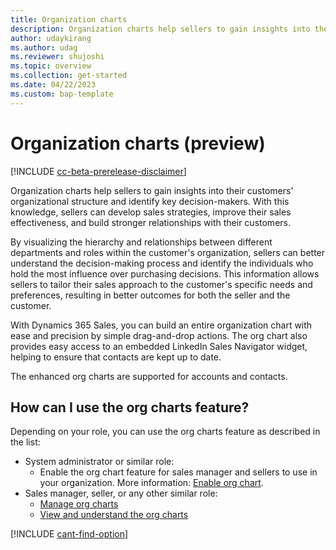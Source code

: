```yaml
---
title: Organization charts
description: Organization charts help sellers to gain insights into their customers' organizational structure and identify key decision-makers.
author: udaykirang
ms.author: udag
ms.reviewer: shujoshi
ms.topic: overview
ms.collection: get-started
ms.date: 04/22/2023
ms.custom: bap-template 
---
```


# Organization charts (preview)

[!INCLUDE [cc-beta-prerelease-disclaimer](../includes/cc-beta-prerelease-disclaimer.md)]

Organization charts help sellers to gain insights into their customers' organizational structure and identify key decision-makers. With this knowledge, sellers can develop sales strategies, improve their sales effectiveness, and build stronger relationships with their customers.

By visualizing the hierarchy and relationships between different departments and roles within the customer's organization, sellers can better understand the decision-making process and identify the individuals who hold the most influence over purchasing decisions. This information allows sellers to tailor their sales approach to the customer's specific needs and preferences, resulting in better outcomes for both the seller and the customer.

With Dynamics 365 Sales, you can build an entire organization chart with ease and precision by simple drag-and-drop actions. The org chart also provides easy access to an embedded LinkedIn Sales Navigator widget, helping to ensure that contacts are kept up to date.

The enhanced org charts are supported for accounts and contacts. 

## How can I use the org charts feature?

Depending on your role, you can use the org charts feature as described in the list:
-	System administrator or similar role:
    -	Enable the org chart feature for sales manager and sellers to use in your organization. More information: [Enable org chart](enable-org-chart.md).  
-	Sales manager, seller, or any other similar role:  
    -	[Manage org charts](manage-org-charts.md)
    -	[View and understand the org charts](view-understand-org-charts.md)

[!INCLUDE [cant-find-option](../includes/cant-find-option.md)]
